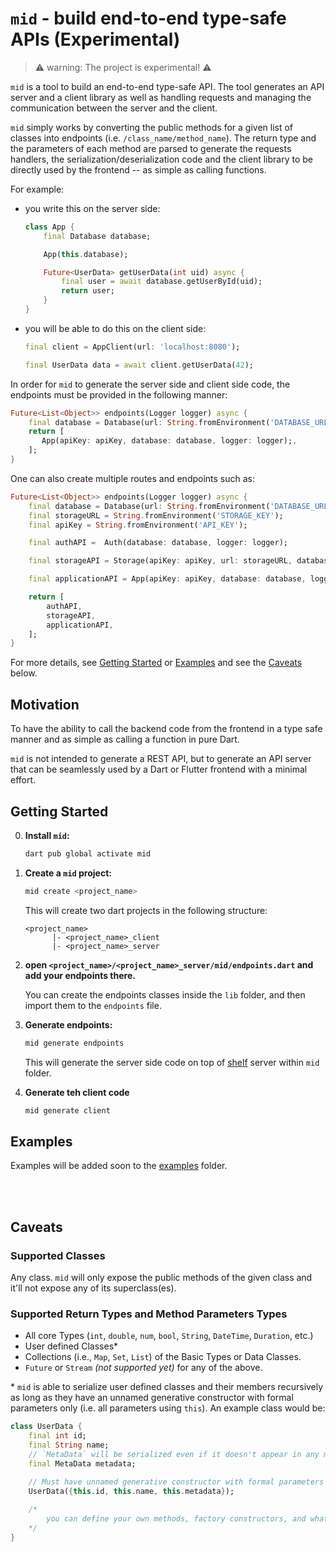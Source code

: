 # `mid` - build end-to-end type-safe APIs (Experimental) 

> ⚠️ warning: The project is experimental! ⚠️

`mid` is a tool to build an end-to-end type-safe API. The tool generates an API server and a client library as well as handling requests and managing the communication between the server and the client. 

`mid` simply works by converting the public methods for a given list of classes into endpoints (i.e. `/class_name/method_name`). The return type and the parameters of each method are parsed to generate the requests handlers, the serialization/deserialization code and the client library to be directly used by the frontend -- as simple as calling functions.


For example:

- you write this on the server side:
    ```dart
    class App {
        final Database database;

        App(this.database);

        Future<UserData> getUserData(int uid) async {
            final user = await database.getUserById(uid);
            return user;
        }
    }
    ```

- you will be able to do this on the client side:

    ```dart
    final client = AppClient(url: 'localhost:8080');

    final UserData data = await client.getUserData(42); 
    ```


In order for `mid` to generate the server side and client side code, the endpoints must be provided in the following manner:


```dart
Future<List<Object>> endpoints(Logger logger) async {
    final database = Database(url: String.fromEnvironment('DATABASE_URL'));
    return [
       App(apiKey: apiKey, database: database, logger: logger);,
    ];
}
```

One can also create multiple routes and endpoints such as:


```dart
Future<List<Object>> endpoints(Logger logger) async {
    final database = Database(url: String.fromEnvironment('DATABASE_URL'));
    final storageURL = String.fromEnvironment('STORAGE_KEY');
    final apiKey = String.fromEnvironment('API_KEY');

    final authAPI =  Auth(database: database, logger: logger);

    final storageAPI = Storage(apiKey: apiKey, url: storageURL, database: database, logger: logger);

    final applicationAPI = App(apiKey: apiKey, database: database, logger: logger);

    return [
        authAPI,
        storageAPI,
        applicationAPI,
    ];
}
```


For more details, see [Getting Started](#getting-started) or [Examples](#examples) and see the [Caveats](#caveats) below.


## Motivation

To have the ability to call the backend code from the frontend in a type safe manner and as simple as calling a function in pure Dart. 

`mid` is not intended to generate a REST API, but to generate an API server that can be seamlessly used by a Dart or Flutter frontend with a minimal effort. 

## Getting Started

0. **Install `mid`:**
      ```sh
      dart pub global activate mid
      ```

1. **Create a `mid`  project:**
      ```sh
      mid create <project_name>
      ```
      This will create two dart projects in the following structure:
      ```
      <project_name>
            |- <project_name>_client
            |- <project_name>_server
      ```

  2. **open `<project_name>/<project_name>_server/mid/endpoints.dart` and add your endpoints there.**
  
      You can create the endpoints classes inside the `lib` folder, and then import them to the `endpoints` file. 

  3. **Generate endpoints:**

      ```sh
      mid generate endpoints 
      ```

      This will generate the server side code on top of [shelf](https://pub.dev/packages/shelf) server within `mid` folder. 

  4. **Generate teh client code**

      ```sh
      mid generate client 
      ```



## Examples 

Examples will be added soon to the [examples](/examples/) folder. 

<br><br>


## Caveats 

### Supported Classes
Any class. `mid` will only expose the public methods of the given class and it'll not expose any of its superclass(es).

### Supported Return Types and Method Parameters Types 

- All core Types (`int`, `double`, `num`, `bool`, `String`, `DateTime`, `Duration`, etc.)
- User defined Classes\*
- Collections (i.e., `Map`, `Set`, `List`) of the Basic Types or Data Classes.
- `Future` or `Stream` _(not supported yet)_ for any of the above. 

\* `mid` is able to serialize user defined classes and their members recursively as long as they have an unnamed generative constructor with formal parameters only (i.e. all parameters using `this`). An example class would be:

```dart
class UserData {
    final int id;
    final String name;
    // `MetaData` will be serialized even if it doesn't appear in any method return type or parameters types
    final MetaData metadata; 
    
    // Must have unnamed generative constructor with formal parameters (i.e. using `this`). 
    UserData({this.id, this.name, this.metadata});  

    /* 
        you can define your own methods, factory constructors, and whatnot 
    */
}

```




<!-- 

## Roadmap 

[ ] API versioning and Preventing Unintended Breaking Changes

Disscusion: the idea here is to track methods return types and parameters so they do not break the api for apps, especially the one running an older version.
For instance, adding a new required parameter to a method or changing the name of a parameter can break the api for existing apps. `mid` should keep track of API changes somehow and warn the user when such a change occurs. This could be done by storing the generated APIs in some sort of a database and whenever `mid generate endpoints` is called, `mid` would compare the newly generated API with the previous one and present the user with appropriate warning. 


if @serverOnly is supported for serializable class members, add the following caveat:

When a `Type` is used in a return statement as well as an argument, any member annotated with `@serverOnly` must be optional (i.e. either nullable or with a default value).
```dart 
Future<User> getUserData() {/* */}
Future<void> updateUserData(User user) {/* */}

class User {
    final int id;
    final String name;

    @serverOnly
    final bool isBanned; // <~~ must be optional or nullable 
}
```

The main reason is that when a client invoke `updateUserData`, it'll be impossible to instantiate `User` without a value for `isBanned` since the data coming from the client wouldn't have a value for it. That's because when `User` is generated for the client, it wouldn't have `isBanned` field due to the `@serverOnly` annotation. 

note: 
    - idea 1: I think it's possible to have a lint rule for that (warning: isBanned must have a default value or be nullable)
    - idea 2: change `@serverOnly` so that it accepts an argument of `default value`

 -->


 <!-- 
 about generated code:
 The code generated by `mid` is intended to be human-readable, tho it's quite redundant. In other words, `mid` does not generate any magic code -- it removes the heavylifting of writing the same code repeatedly in both server and client. 

  -->


  <!-- 
  caching:

  cache response for functions where input is the same. On the server, the user may add an annotation such as @Cachable(duration: ....) (also added as headers on http request)
  the args can be hashd as a key for the cache. 
   -->